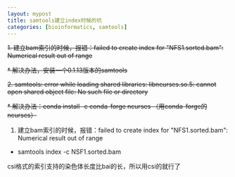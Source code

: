 ```yaml
---
layout: mypost
title: samtools建立index时候的坑
categories: [bioinformatics, samtools]
---
```


~~1. 建立bam索引的时候，报错：failed to create index for "NFS1.sorted.bam": Numerical result out of range~~

~~* 解决办法，安装一个0.1.13版本的samtools~~

~~2. samtools: error while loading shared libraries: libncurses.so.5: cannot open shared object file: No such file or directory~~

~~* 解决办法：conda install -c conda-forge ncurses （用conda-forge的ncurses）~~


1. 建立bam索引的时候，报错：failed to create index for "NFS1.sorted.bam": Numerical result out of range

* samtools index -c NSF1.sorted.bam

csi格式的索引支持的染色体长度比bai的长，所以用csi的就行了
